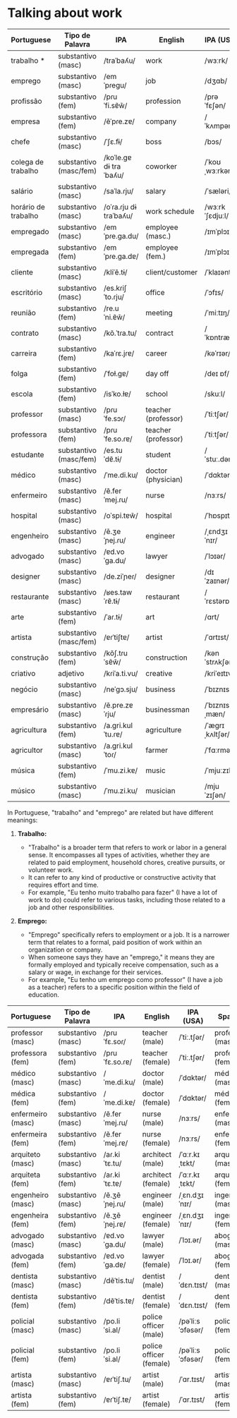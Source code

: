 
# Talking about work


| Portuguese  | Tipo de Palavra    | IPA              | English              | IPA (USA)      | Spanish       | Spanish IPA        | No. |
|-------------|--------------------|------------------|----------------------|---------------|---------------|--------------------|-----|
| trabalho   *| substantivo (masc) | /traˈbaʎu/      | work                 | /wɜːrk/       | trabajo       | /traˈba.xo/     |2136|
| emprego     | substantivo (masc) | /emˈpɾeɡu/      | job                  | /dʒɑb/        | empleo        | /emˈpleo/       |2137|
| profissão   | substantivo (fem)  | /pɾuˈfi.sɐ̃w̃/   | profession           | /prəˈfɛʃən/   | profesión     | /pɾofeˈsjon/     |2138|
| empresa     | substantivo (fem)  | /ẽˈpɾe.zɐ/     | company              | /ˈkʌmpəni/    | empresa       | /emˈpɾesa/       |2139|
| chefe       | substantivo (masc) | /ˈʃɛ.fɨ/        | boss                 | /bɔs/        | jefe, jefa    | /ˈxefe/, /ˈxefa/ |2140|
| colega de trabalho| substantivo (masc/fem) | /koˈle.ɡɐ dɨ traˈbaʎu/ | coworker         | /ˈkoʊˌwɜːrkər/| colega de trabajo | /koˈleɣa ðe traˈba.xo/ | 6   |
| salário           | substantivo (masc) | /saˈla.ɾju/     | salary               | /ˈsæləri/     | salario       | /saˈlaɾjo/      | 7   |
| horário de trabalho| substantivo (masc) | /oˈɾa.ɾju dɨ traˈbaʎu/ | work schedule   | /wɜːrk ˈʃɛdjuːl/ | horario de trabajo | /oˈɾaɾjo ðe traˈba.xo/ | 8   |
| empregado   | substantivo (masc) | /emˈpɾe.ɡa.du/   | employee (masc.)  | /ɪmˈplɔɪi/    | empleado (masc.)  | /emˈpleaðo/      |2135|
| empregada   | substantivo (fem)  | /emˈpɾe.ɡa.dɐ/   | employee (fem.)   | /ɪmˈplɔɪi/    | empleada (fem.)   | /emˈpleaða/      |2135|
| cliente      | substantivo (masc) | /kliˈẽ.tɨ/      | client/customer      | /ˈklaɪənt/    | cliente       | /klienˈte/     | 10  |
| escritório   | substantivo (masc) | /es.kɾiʃˈto.ɾju/ | office               | /ˈɔfɪs/       | oficina       | /oˈfiθina/      |2141|
| reunião      | substantivo (fem)  | /re.uˈni.ɐ̃w̃/   | meeting              | /ˈmiːtɪŋ/      | reunión       | /reuˈnjon/       |w|
| contrato     | substantivo (masc) | /kõ.ˈtɾa.tu/     | contract             | /ˈkɒntrækt/   | contrato      | /konˈtɾato/     |2142|
| carreira     | substantivo (fem)  | /kaˈɾɛ.jɾɐ/     | career               | /kəˈrɪər/     | carrera       | /kaˈreɾa/       | 14  |
| folga        | substantivo (fem)  | /ˈfoɫ.ɡɐ/       | day off              | /deɪ ɒf/       | día libre     | /ˈdia ˈliβɾe/  | 15  |
| escola       | substantivo (fem)  | /isˈko.ɫɐ/      | school    | /skuːl/       | escuela       | /esˈkwela/  |2143|
| professor    | substantivo (masc) | /pɾuˈfe.sɔɾ/     | teacher (professor) | /ˈtiːtʃər/    | maestro | /maˈestɾo/ |2146|
| professora | substantivo (fem) | /pɾuˈfe.so.ɾɐ/ | teacher (professor) | /ˈtiːtʃər/ | maestra | /maˈestɾa/ |2146|
| estudante | substantivo (masc/fem) | /es.tuˈdɐ̃.tɨ/ | student | /ˈstuː.dənt/ | estudiante | /es.tuˈdjan.te/ |2144|
| médico            | substantivo (masc) | /ˈme.di.ku/      | doctor (physician)  | /ˈdɑktər/     | médico        | /ˈmeðiko/       | 19  |
| enfermeiro        | substantivo (masc) | /ẽ.ferˈmej.ɾu/  | nurse                | /nɜːrs/       | enfermero     | /enfeɾˈmeɾo/    | 20  |
| hospital          | substantivo (masc) | /oˈspi.tɐw̃/     | hospital             | /ˈhɒspɪtl̩/   | hospital      | /ospiˈtal/      | 21  |
| engenheiro        | substantivo (masc) | /ẽ.ʒeˈɲej.ɾu/   | engineer             | /ˌɛndʒɪˈnɪr/  | ingeniero     | /iŋxeˈnjero/    | 22  |
| advogado          | substantivo (masc) | /ɐd.voˈɡa.du/    | lawyer               | /ˈlɔɪər/      | abogado       | /aβoˈɣaðo/      | 23  |
| designer          | substantivo (masc) | /de.ziˈɲeɾ/      | designer             | /dɪˈzaɪnər/   | diseñador     | /disseˈɲaðor/   | 24  |
| restaurante       | substantivo (masc) | /ʁes.tawˈɾɐ̃.tɨ/ | restaurant           | /ˈrɛstərɒnt/  | restaurante   | /restauˈɾante/ | 25  |
| arte              | substantivo (fem)  | /ˈaɾ.tɨ/         | art                  | /ɑrt/         | arte          | /ˈarte/         | 26  |
| artista           | substantivo (masc/fem) | /ɐɾˈtiʃtɐ/  | artist               | /ˈɑrtɪst/     | artista       | /arˈtista/      | 27  |
| construção        | substantivo (fem)  | /kõʃ.tɾuˈsɐ̃w̃/ | construction         | /kənˈstrʌkʃən/| construcción  | /konˈstɾukθjon/ | 28  |
| criativo          | adjetivo           | /kɾiˈa.ti.vu/    | creative             | /kriˈeɪtɪv/   | creativo      | /kɾeaˈtivo/     | 29  |
| negócio           | substantivo (masc) | /neˈɡɔ.sju/      | business             | /ˈbɪznɪs/     | negocio       | /neˈɣoθjo/      | 30  |
| empresário        | substantivo (masc) | /ẽ.pre.zɐˈɾju/  | businessman          | /ˈbɪznɪsˌmæn/ | empresario    | /emprezaˈɾjo/  | 31  |
| agricultura       | substantivo (fem)  | /a.ɡri.kulˈtu.ɾɐ/| agriculture          | /ˈæɡrɪˌkʌltʃər/| agricultura   | /aɡriˈkultuɾa/ | 32  |
| agricultor        | substantivo (masc) | /a.ɡri.kulˈtoɾ/  | farmer               | /ˈfɑːrmər/    | agricultor    | /aɡriˈkultoɾ/  | 33  |
| música            | substantivo (fem)  | /ˈmu.zi.kɐ/      | music                | /ˈmjuːzɪk/    | música        | /ˈmusika/       | 34  |
| músico            | substantivo (masc) | /ˈmu.zi.ku/      | musician             | /mjuˈzɪʃən/   | músico        | /ˈmusiko/       | 35  |

In Portuguese, "trabalho" and "emprego" are related but have different meanings:

1. **Trabalho:**
   - "Trabalho" is a broader term that refers to work or labor in a general sense. It encompasses all types of activities, whether they are related to paid employment, household chores, creative pursuits, or volunteer work.
   - It can refer to any kind of productive or constructive activity that requires effort and time.
   - For example, "Eu tenho muito trabalho para fazer" (I have a lot of work to do) could refer to various tasks, including those related to a job and other responsibilities.

2. **Emprego:**
   - "Emprego" specifically refers to employment or a job. It is a narrower term that relates to a formal, paid position of work within an organization or company.
   - When someone says they have an "emprego," it means they are formally employed and typically receive compensation, such as a salary or wage, in exchange for their services.
   - For example, "Eu tenho um emprego como professor" (I have a job as a teacher) refers to a specific position within the field of education.


| Portuguese      | Tipo de Palavra  | IPA             | English            | IPA (USA)    | Spanish       | Spanish IPA      | No. |
|-----------------|------------------|-----------------|--------------------|-------------|---------------|------------------|-----|
| professor (masc)| substantivo (masc) | /pɾuˈfɛ.soɾ/  | teacher (male)    | /ˈtiː.tʃər/ | profesor (masc)| /pɾo.feˈsoɾ/ |     |
| professora (fem)| substantivo (fem) | /pɾuˈfɛ.so.ɾɐ/ | teacher (female)  | /ˈtiː.tʃər/ | profesora (fem)| /pɾo.feˈso.ɾa/ |     |
| médico (masc)   | substantivo (masc) | /ˈme.di.ku/     | doctor (male)     | /ˈdɑktər/   | médico (masc)  | /ˈmeðiko/      |     |
| médica (fem)    | substantivo (fem) | /ˈme.di.kɐ/     | doctor (female)   | /ˈdɑktər/   | médica (fem)   | /ˈmeðika/      |     |
| enfermeiro (masc)| substantivo (masc) | /ẽ.ferˈmej.ɾu/ | nurse (male)      | /nɜːrs/     | enfermero (masc)| /enfeɾˈmeɾo/   |     |
| enfermeira (fem)| substantivo (fem) | /ẽ.ferˈmej.ɾɐ/ | nurse (female)    | /nɜːrs/     | enfermera (fem)| /enfeɾˈmeɾa/   |     |
| arquiteto (masc)| substantivo (masc) | /aɾ.kiˈtɛ.tu/  | architect (male)  | /ˈɑːr.kɪˌtɛkt/ | arquitecto (masc)| /ar.kiˈtek.to/ |     |
| arquiteta (fem)| substantivo (fem) | /aɾ.kiˈtɛ.tɐ/  | architect (female)| /ˈɑːr.kɪˌtɛkt/ | arquitecta (fem)| /ar.kiˈtek.ta/ |     |
| engenheiro (masc)| substantivo (masc) | /ẽ.ʒẽˈɲej.ɾu/ | engineer (male)   | /ˌɛn.dʒɪˈnɪr/ | ingeniero (masc)| /in.xeˈnjeɾo/  |     |
| engenheira (fem)| substantivo (fem) | /ẽ.ʒẽˈɲej.ɾɐ/ | engineer (female) | /ˌɛn.dʒɪˈnɪr/ | ingeniera (fem)| /in.xeˈnjeɾa/  |     |
| advogado (masc) | substantivo (masc) | /ɐd.voˈɡa.du/  | lawyer (male)     | /ˈlɔɪ.ər/   | abogado (masc) | /a.boˈɣa.ðo/   |     |
| advogada (fem)  | substantivo (fem) | /ɐd.voˈɡa.dɐ/  | lawyer (female)   | /ˈlɔɪ.ər/   | abogada (fem)  | /a.boˈɣa.ða/   |     |
| dentista (masc) | substantivo (masc) | /dẽˈtis.tu/    | dentist (male)    | /ˈdɛn.tɪst/ | dentista (masc)| /denˈtista/    |     |
| dentista (fem)  | substantivo (fem) | /dẽˈtis.tɐ/    | dentist (female)  | /ˈdɛn.tɪst/ | dentista (fem) | /denˈtista/    |     |
| policial (masc) | substantivo (masc) | /po.liˈsi.al/  | police officer (male) | /pəˈliːs ˈɔfəsər/ | policía (fem) | /po.liˈsia/ | |
| policial (fem)  | substantivo (fem) | /po.liˈsi.al/  | police officer (female) | /pəˈliːs ˈɔfəsər/ | policía (fem) | /po.liˈsia/ | |
| artista (masc)  | substantivo (masc) | /ɐɾˈtiʃ.tu/    | artist (male)     | /ˈɑr.tɪst/   | artista (masc) | /arˈtista/     |     |
| artista (fem)   | substantivo (fem) | /ɐɾˈtiʃ.tɐ/    | artist (female)   | /ˈɑr.tɪst/   | artista (fem)  | /arˈtista/     |     |
